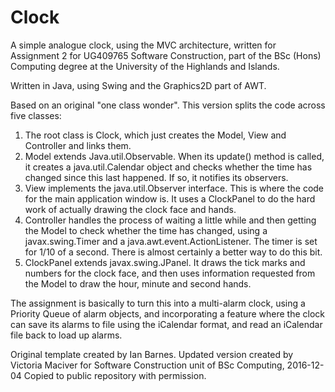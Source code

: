 # Clock
A simple analogue clock, using the MVC architecture, written for Assignment 2 for UG409765 Software Construction, part of the
BSc (Hons) Computing degree at the University of the Highlands and Islands.

Written in Java, using Swing and the Graphics2D part of AWT.

Based on an original "one class wonder". This version splits the code across five classes:

1. The root class is Clock, which just creates the Model, View and Controller and links them.
2. Model extends Java.util.Observable. When its update() method is called, it creates a java.util.Calendar object and checks whether
   the time has changed since this last happened. If so, it notifies its observers.
3. View implements the java.util.Observer interface. This is where the code for the main application window is. It uses a ClockPanel
   to do the hard work of actually drawing the clock face and hands.
4. Controller handles the process of waiting a little while and then getting the Model to check whether the time has changed, using a
   javax.swing.Timer and a java.awt.event.ActionListener. The timer is set for 1/10 of a second. There is almost certainly a better way
   to do this bit.
5. ClockPanel extends javax.swing.JPanel. It draws the tick marks and numbers for the clock face, and then uses information requested
   from the Model to draw the hour, minute and second hands.

The assignment is basically to turn this into a multi-alarm clock, using a Priority Queue of alarm objects, and incorporating a feature
where the clock can save its alarms to file using the iCalendar format, and read an iCalendar file back to load up alarms.


Original template created by Ian Barnes.
Updated version created by Victoria Maciver for Software Construction unit of BSc Computing, 2016-12-04
Copied to public repository with permission.